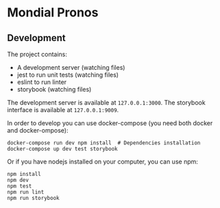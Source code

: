 # Mondial Pronos

## Development

The project contains:

*   A development server (watching files)
*   jest to run unit tests (watching files)
*   eslint to run linter
*   storybook (watching files)

The development server is available at `127.0.0.1:3000`.
The storybook interface is available at `127.0.0.1:9009`.

In order to develop you can use docker-compose (you need both docker and docker-ompose):

```
docker-compose run dev npm install  # Dependencies installation
docker-compose up dev test storybook
```

Or if you have nodejs installed on your computer, you can use npm:

```
npm install
npm dev
npm test
npm run lint
npm run storybook
```
